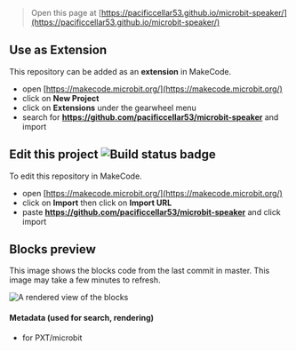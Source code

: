 
> Open this page at [https://pacificcellar53.github.io/microbit-speaker/](https://pacificcellar53.github.io/microbit-speaker/)

## Use as Extension

This repository can be added as an **extension** in MakeCode.

* open [https://makecode.microbit.org/](https://makecode.microbit.org/)
* click on **New Project**
* click on **Extensions** under the gearwheel menu
* search for **https://github.com/pacificcellar53/microbit-speaker** and import

## Edit this project ![Build status badge](https://github.com/pacificcellar53/microbit-speaker/workflows/MakeCode/badge.svg)

To edit this repository in MakeCode.

* open [https://makecode.microbit.org/](https://makecode.microbit.org/)
* click on **Import** then click on **Import URL**
* paste **https://github.com/pacificcellar53/microbit-speaker** and click import

## Blocks preview

This image shows the blocks code from the last commit in master.
This image may take a few minutes to refresh.

![A rendered view of the blocks](https://github.com/pacificcellar53/microbit-speaker/raw/master/.github/makecode/blocks.png)

#### Metadata (used for search, rendering)

* for PXT/microbit
<script src="https://makecode.com/gh-pages-embed.js"></script><script>makeCodeRender("{{ site.makecode.home_url }}", "{{ site.github.owner_name }}/{{ site.github.repository_name }}");</script>
